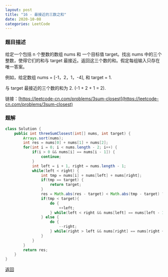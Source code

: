 ```yaml
---
layout: post
title: "16 - 最接近的三数之和"
date: 2020-10-08
categories: LeetCode
---
```


### **题目描述**
给定一个包括 n 个整数的数组 nums 和 一个目标值 target。找出 nums 中的三个整数，使得它们的和与 target 最接近。返回这三个数的和。假定每组输入只存在唯一答案。

例如，给定数组 nums = [-1，2，1，-4], 和 target = 1.

与 target 最接近的三个数的和为 2. (-1 + 2 + 1 = 2).


链接：[https://leetcode-cn.com/problems/3sum-closest](https://leetcode-cn.com/problems/3sum-closest)



### **题解**
``` java
class Solution {
    public int threeSumClosest(int[] nums, int target) {
        Arrays.sort(nums);
        int res = nums[0] + nums[1] + nums[2];
        for(int i = 0; i < nums.length - 2; i++) {
            if(i > 0 && nums[i] == nums[i - 1]) {
                continue;
            }     
            int left = i + 1, right = nums.length - 1;
            while(left < right) {
                int tmp = nums[i] + nums[left] + nums[right];
                if(tmp == target) {
                    return target;
                }             
                res = Math.abs(res - target) < Math.abs(tmp - target) ? res : tmp;
                if(tmp < target){
                    do {
                        ++left;
                    } while(left < right && nums[left] == nums[left - 1]);
                } else {
                    do {
                        --right;
                    } while(right > left && nums[right] == nums[right + 1]);
                }
            } 
        }
        return res;
    }
}
```


[返回](https://maxwell-blog.cn/leetcode/2020/10/08/leetcode.html)
